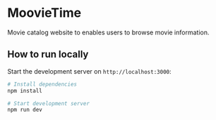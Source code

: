 # MoovieTime

Movie catalog website to enables users to browse movie information.

## How to run locally

Start the development server on `http://localhost:3000`:

```bash
# Install dependencies
npm install

# Start development server
npm run dev
```

